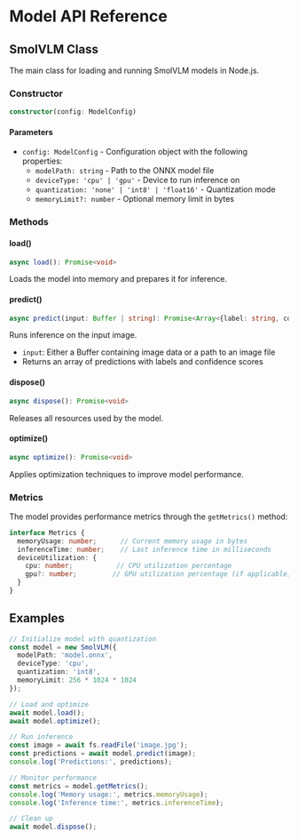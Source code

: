 # Model API Reference

## SmolVLM Class

The main class for loading and running SmolVLM models in Node.js.

### Constructor

```typescript
constructor(config: ModelConfig)
```

#### Parameters

- `config: ModelConfig` - Configuration object with the following properties:
  - `modelPath: string` - Path to the ONNX model file
  - `deviceType: 'cpu' | 'gpu'` - Device to run inference on
  - `quantization: 'none' | 'int8' | 'float16'` - Quantization mode
  - `memoryLimit?: number` - Optional memory limit in bytes

### Methods

#### load()

```typescript
async load(): Promise<void>
```

Loads the model into memory and prepares it for inference.

#### predict()

```typescript
async predict(input: Buffer | string): Promise<Array<{label: string, confidence: number}>>
```

Runs inference on the input image.

- `input`: Either a Buffer containing image data or a path to an image file
- Returns an array of predictions with labels and confidence scores

#### dispose()

```typescript
async dispose(): Promise<void>
```

Releases all resources used by the model.

#### optimize()

```typescript
async optimize(): Promise<void>
```

Applies optimization techniques to improve model performance.

### Metrics

The model provides performance metrics through the `getMetrics()` method:

```typescript
interface Metrics {
  memoryUsage: number;      // Current memory usage in bytes
  inferenceTime: number;    // Last inference time in milliseconds
  deviceUtilization: {
    cpu: number;           // CPU utilization percentage
    gpu?: number;         // GPU utilization percentage (if applicable)
  }
}
```

## Examples

```typescript
// Initialize model with quantization
const model = new SmolVLM({
  modelPath: 'model.onnx',
  deviceType: 'cpu',
  quantization: 'int8',
  memoryLimit: 256 * 1024 * 1024
});

// Load and optimize
await model.load();
await model.optimize();

// Run inference
const image = await fs.readFile('image.jpg');
const predictions = await model.predict(image);
console.log('Predictions:', predictions);

// Monitor performance
const metrics = model.getMetrics();
console.log('Memory usage:', metrics.memoryUsage);
console.log('Inference time:', metrics.inferenceTime);

// Clean up
await model.dispose();
```
